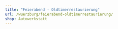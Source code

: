 ```yaml
---
title: "Feierabend - Oldtimerrestaurierung"
url: /wuerzburg/feierabend-oldtimerrestaurierung/
shop: Autowerkstatt
---
```

